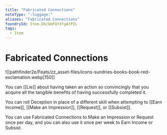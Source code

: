 ```yaml
---
title: "Fabricated Connections"
noteType: ":luggage:"
aliases: "Fabricated Connections"
foundryId: Item.DbcUmFQYXfgAtPZL
tags:
  - Item
---
```


# Fabricated Connections
![[pathfinder2e/Feats/zz_asset-files/icons-sundries-books-book-red-exclamation.webp|150]]

You can [[Lie]] about having taken an action so convincingly that you acquire all the tangible benefits of having successfully completed it.

You can roll Deception in place of a different skill when attempting to [[Earn Income]], [[Make an Impression]], [[Request]], or [[Subsist]].

You can use Fabricated Connections to Make an Impression or Request once per day, and you can also use it once per week to Earn Income or Subsist.
